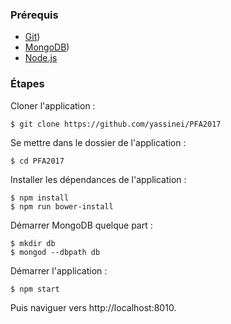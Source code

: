 ### Prérequis
- [Git](https://git-scm.com/book/fr/v2/D%C3%A9marrage-rapide-Installation-de-Git))
- [MongoDB](https://docs.mongodb.com/manual/administration/install-community/))
- [Node.js](https://nodejs.org/en/download/)

### Étapes

Cloner l'application :
```
$ git clone https://github.com/yassinei/PFA2017
```
Se mettre dans le dossier de l'application :
```
$ cd PFA2017
```
Installer les dépendances de l'application :
```
$ npm install
$ npm run bower-install
```
Démarrer MongoDB quelque part :
```
$ mkdir db
$ mongod --dbpath db
```
Démarrer l'application :
```
$ npm start
```
Puis naviguer vers http://localhost:8010.

